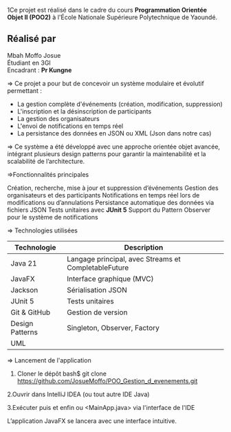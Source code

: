 1Ce projet est réalisé dans le cadre du cours **Programmation Orientée Objet II (POO2)** à l'École Nationale Supérieure Polytechnique de Yaoundé.

##  Réalisé par
Mbah Moffo Josue  
Étudiant en 3GI    
Encadrant : **Pr Kungne**

=> Ce projet a pour but de concevoir un système modulaire et évolutif permettant :

- La gestion complète d'événements (création, modification, suppression)
- L'inscription et la désinscription de participants
- La gestion des organisateurs
- L'envoi de notifications en temps réel
- La persistance des données en JSON ou XML (Json dans notre cas)

=> Ce système a été développé avec une approche orientée objet avancée, 
intégrant plusieurs design patterns pour garantir la maintenabilité et la scalabilité de l’architecture.

=>Fonctionnalités principales

Création, recherche, mise à jour et suppression d’événements
Gestion des organisateurs et des participants
Notifications en temps réel lors de modifications ou d’annulations
Persistance automatique des données via fichiers JSON
Tests unitaires avec **JUnit 5**
Support du Pattern Observer pour le système de notifications

=> Technologies utilisées

| Technologie       | Description                                                    |
|------------------|----------------------------------------------------------------|
| Java 21          | Langage principal, avec Streams et CompletableFuture           |
| JavaFX           | Interface graphique (MVC)                                      |
| Jackson          | Sérialisation JSON                                             |
| JUnit 5          | Tests unitaires                                                |
| Git & GitHub     | Gestion de version                                             |
| Design Patterns  | Singleton, Observer, Factory                                   |
| UML 


=> Lancement de l'application

1. Cloner le dépôt
bash$
git clone https://github.com/JosueMoffo/POO_Gestion_d_evenements.git

2.Ouvrir dans IntelliJ IDEA (ou tout autre IDE Java)

3.Exécuter <mvn clean install> puis <mbn clean compile> et enfin <mvn javafx:run> ou <MainApp.java> via l'interface de l'IDE

L’application JavaFX se lancera avec une interface intuitive.


